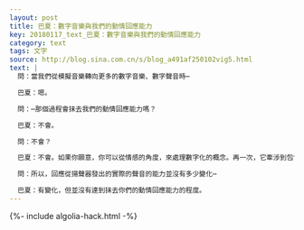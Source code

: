 ```yaml
---
layout: post
title: 巴夏：數字音樂與我們的動情回應能力
key: 20180117_text_巴夏：數字音樂與我們的動情回應能力
category: text
tags: 文字
source: http://blog.sina.com.cn/s/blog_a491af250102vig5.html
text: |
  問：當我們從模擬音樂轉向更多的數字音樂、數字聲音時⋯

  巴夏：嗯。

  問：⋯那個過程會抹去我們的動情回應能力嗎？

  巴夏：不會。

  問：不會？

  巴夏：不會。如果你願意，你可以從情感的角度，來處理數字化的概念。再一次，它牽涉到包含，而非排除。毫無疑問地，數字化觀念的某些方面可以被定義為排除，但是你不必那樣看它。如果你願意，你可以從一個更高的角度看它，把它理解為只是一種組織信息的不同方式，但是仍然可以在情感的背景下表達它。

  問：所以，回應從揚聲器發出的實際的聲音的能力並沒有多少變化⋯

  巴夏：有變化，但並沒有達到抹去你們的動情回應能力的程度。
---
```


{%- include algolia-hack.html -%}
